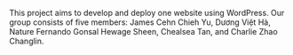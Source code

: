 This project aims to develop and deploy one website using WordPress. Our group consists of five members: James Cehn Chieh Yu, Dương Việt Hà, Nature Fernando Gonsal Hewage Sheen, Chealsea Tan, and Charlie Zhao Changlin.
 
